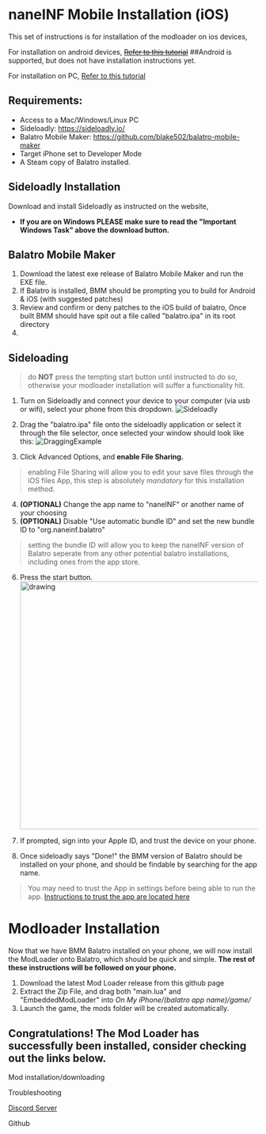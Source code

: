 # naneINF Mobile Installation (iOS)
This set of instructions is for installation of the modloader on ios devices,

For installation on android devices, ~~[Refer to this tutorial](https://a.com/)~~
##Android is supported, but does not have installation instructions yet.

For installation on PC, [Refer to this tutorial](https://a.com/)


## Requirements:
* Access to a Mac/Windows/Linux PC
* Sideloadly: https://sideloadly.io/
* Balatro Mobile Maker: https://github.com/blake502/balatro-mobile-maker
* Target iPhone set to Developer Mode
* A Steam copy of Balatro installed.



## Sideloadly Installation
Download and install Sideloadly as instructed on the website,
- **If you are on Windows PLEASE make sure to read the "Important Windows Task" above the download button.**



## Balatro Mobile Maker
1. Download the latest exe release of Balatro Mobile Maker and run the EXE file.
2. If Balatro is installed, BMM should be prompting you to build for Android & iOS (with suggested patches)
3. Review and confirm or deny patches to the iOS build of balatro, Once built BMM should have spit out a file called "balatro.ipa" in its root directory
4.



## Sideloading
> do **NOT** press the tempting start button until instructed to do so, otherwise your modloader installation will suffer a functionality hit.
1. Turn on Sideloadly and connect your device to your computer (via usb or wifi), select your phone from this dropdown.
   ![Sideloadly](https://files.catbox.moe/ve2qdl.png)

2. Drag the "balatro.ipa" file onto the sideloadly application or select it through the file selector, once selected your window should look like this:
   ![DraggingExample](https://files.catbox.moe/ezm5w9.gif)

3. Click Advanced Options, and **enable File Sharing.**
> enabling File Sharing will allow you to edit your save files through the iOS files App, this step is absolutely *mandatory* for this installation method.

4. **(OPTIONAL)** Change the app name to "naneINF" or another name of your choosing
5. **(OPTIONAL)** Disable "Use automatic bundle ID" and set the new bundle ID to "org.naneinf.balatro"
> setting the bundle ID will allow you to keep the naneINF version of Balatro seperate from any other potential balatro installations, including ones from the app store.
6. Press the start button.
   <img src="https://files.catbox.moe/apqbfd.gif" alt="drawing" width="500"/>

7. If prompted, sign into your Apple ID, and trust the device on your phone.

8. Once sideloadly says "Done!" the BMM version of Balatro should be installed on your phone, and should be findable by searching for the app name.
> You may need to trust the App in settings before being able to run the app. [Instructions to trust the app are located here](https://support.apple.com/en-us/118254)



# Modloader Installation
Now that we have BMM Balatro installed on your phone, we will now install the ModLoader onto Balatro, which should be quick and simple.
**The rest of these instructions will be followed on your phone.**

1. Download the latest Mod Loader release from this github page
2. Extract the Zip File, and drag both "main.lua" and "EmbeddedModLoader" into *On My iPhone/(balatro app name)/game/*
3. Launch the game, the mods folder will be created automatically.

## Congratulations! The Mod Loader has successfully been installed, consider checking out the links below.
Mod installation/downloading

Troubleshooting

[Discord Server](https://discord.gg/2pjsG3u2wm)

Github
